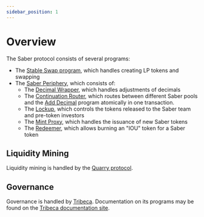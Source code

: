 ```yaml
---
sidebar_position: 1
---
```


# Overview

The Saber protocol consists of several programs:

- The [Stable Swap program](https://github.com/saber-hq/stable-swap), which handles creating LP tokens and swapping
- The [Saber Periphery](https://github.com/saber-hq/saber-periphery), which consists of:
  - The [Decimal Wrapper](./decimal-wrappers), which handles adjustments of decimals
  - The [Continuation Router](https://github.com/saber-hq/saber-periphery/tree/master/programs/continuation-router), which routes between different Saber pools and the [Add Decimal](./decimal-wrappers) program atomically in one transaction.
  - The [Lockup](https://github.com/saber-hq/saber-periphery/tree/master/programs/lockup), which controls the tokens released to the Saber team and pre-token investors
  - The [Mint Proxy](https://github.com/saber-hq/saber-periphery/tree/master/programs/mint-proxy), which handles the issuance of new Saber tokens
  - The [Redeemer](https://github.com/saber-hq/saber-periphery/tree/master/programs/redeemer), which allows burning an "IOU" token for a Saber token

## Liquidity Mining

Liquidity mining is handled by the [Quarry protocol](https://quarry.so).

## Governance

Governance is handled by [Tribeca](https://tribeca.so). Documentation on its programs may be found on the [Tribeca documentation site](https://docs.tribeca.so).
